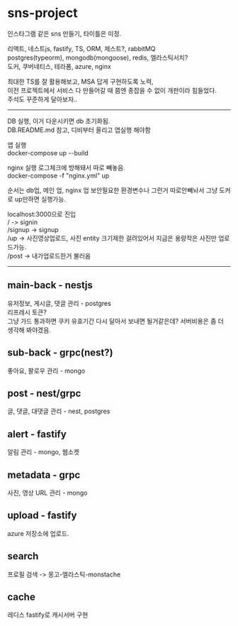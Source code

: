 # sns-project

인스타그램 같은 sns 만들기, 타이틀은 미정.

리액트, 네스트js, fastify, TS, ORM, 제스트?, rabbitMQ  
postgres(typeorm), mongodb(mongoose), redis, 엘라스틱서치?  
도커, 쿠버네티스, 테라폼, azure, nginx

최대한 TS를 잘 활용해보고, MSA 답게 구현하도록 노력,  
이전 프로젝트에서 서비스 다 만들어갈 때 쯤엔 종잡을 수 없이 개판이라 힘들었다.  
주석도 꾸준하게 달아보자..

---

DB 실행, 이거 다운시키면 db 초기화됨.  
DB.README.md 참고, 디비부터 올리고 앱실행 해야함

앱 실행  
docker-compose up --build

nginx 실행 로그체크에 방해돼서 따로 빼놓음.  
docker-compose -f "nginx.yml" up

순서는 db업, 메인 업, nginx 업
보안필요한 환경변수나 그런거 따로안빼놔서 그냥 도커로 up만하면 실행가능.

localhost:3000으로 진입  
/ -> signin  
/signup -> signup  
/up -> 사진영상업로드, 사진 entity 크기제한 걸려있어서 지금은 용량작은 사진만 업로드가능.  
/post -> 내가업로드한거 불러옴

---

## main-back - nestjs

유저정보, 게시글, 댓글 관리 - postgres  
리프레시 토큰?  
그냥 가드 통과하면 쿠키 유효기간 다시 달아서 보내면 될거같은데? 서버비용은 좀 더 생각해 봐야겠음.

## sub-back - grpc(nest?)

좋아요, 팔로우 관리 - mongo

## post - nest/grpc

글, 댓글, 대댓글 관리 - nest, postgres

## alert - fastify

알림 관리 - mongo, 웹소켓

## metadata - grpc

사진, 영상 URL 관리 - mongo

## upload - fastify

azure 저장소에 업로드.

## search

프로필 검색 -> 몽고-엘라스틱-monstache

## cache

레디스 fastify로 캐시서버 구현
